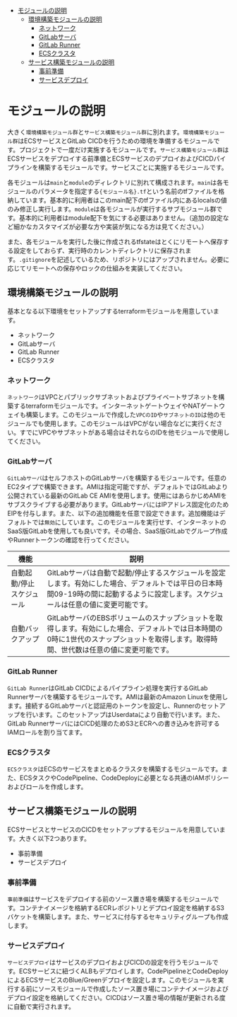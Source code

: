 
- [モジュールの説明](#モジュールの説明)
  - [環境構築モジュールの説明](#環境構築モジュールの説明)
    - [ネットワーク](#ネットワーク)
    - [GitLabサーバ](#gitlabサーバ)
    - [GitLab Runner](#gitlab-runner)
    - [ECSクラスタ](#ecsクラスタ)
  - [サービス構築モジュールの説明](#サービス構築モジュールの説明)
    - [事前準備](#事前準備)
    - [サービスデプロイ](#サービスデプロイ)

# モジュールの説明

大きく`環境構築モジュール群`と`サービス構築モジュール群`に別れます。`環境構築モジュール群`はECSサービスとGitLab CICDを行うための環境を準備するモジュールです。プロジェクトで一度だけ実施するモジュールです。`サービス構築モジュール群`はECSサービスをデプロイする前準備とECSサービスのデプロイおよびCICDパイプラインを構築するモジュールです。サービスごとに実施するモジュールです。

各モジュールは`main`と`module`のディレクトリに別れて構成されます。`main`は各モジュールのパラメータを指定する`{モジュール名}.tf`という名前のtfファイルを格納しています。基本的に利用者はこのmain配下のtfファイル内にあるlocalsの値のみ修正し実行します。`module`は各モジュールが実行するサブモジュール群です。基本的に利用者はmodule配下を気にする必要はありません。（追加の設定など細かなカスタマイズが必要な方や実装が気になる方は見てください。）

また、各モジュールを実行した後に作成されるtfstateはとくにリモートへ保存する設定をしておらず、実行時のカレントディレクトリに保存されます。`.gitignore`を記述しているため、リポジトリにはアップされません。必要に応じてリモートへの保存やロックの仕組みを実装してください。

## 環境構築モジュールの説明

基本となる以下環境をセットアップするterraformモジュールを用意しています。

- ネットワーク
- GitLabサーバ
- GitLab Runner
- ECSクラスタ

### ネットワーク

`ネットワーク`はVPCとパブリックサブネットおよびプライベートサブネットを構築するterraformモジュールです。インターネットゲートウェイやNATゲートウェイも構築します。このモジュールで作成した`VPCのID`や`サブネットのID`は他のモジュールでも使用します。このモジュールはVPCがない場合などに実行ください。すでにVPCやサブネットがある場合はそれならのIDを他モジュールで使用してください。

### GitLabサーバ

`GitLabサーバ`はセルフホストのGitLabサーバを構築するモジュールです。任意のEC2タイプで構築できます。AMIは指定可能ですが、デフォルトではGitLabより公開されている最新のGitLab CE AMIを使用します。使用にはあらかじめAMIをサブスクライブする必要があります。GitLabサーバにはIPアドレス固定化のためEIPを付与します。また、以下の追加機能を任意で設定できます。追加機能はデフォルトでは`無効`にしています。このモジュールを実行せす、インターネットのSaaS版GitLabを使用しても良いです。その場合、SaaS版GitLabでグループ作成やRunnerトークンの確認を行ってください。

|機能|説明|
|-|-|
|自動起動/停止スケジュール|GitLabサーバは自動で起動/停止するスケジュールを設定します。有効にした場合、デフォルトでは平日の日本時間09-19時の間に起動するように設定します。スケジュールは任意の値に変更可能です。|
|自動バックアップ|GitLabサーバのEBSボリュームのスナップショットを取得します。有効にした場合、デフォルトでは日本時間の0時に1世代のスナップショットを取得します。取得時間、世代数は任意の値に変更可能です。|

### GitLab Runner

`GitLab Runner`はGitLab CICDによるパイプライン処理を実行するGitLab Runnerサーバを構築するモジュールです。AMIは最新のAmazon Linuxを使用します。接続するGitLabサーバと認証用のトークンを設定し、Runnerのセットアップを行います。このセットアップはUserdataにより自動で行います。また、GitLab RunnerサーバにはCICD処理のためS3とECRへの書き込みを許可するIAMロールを割り当てます。

### ECSクラスタ

`ECSクラスタ`はECSのサービスをまとめるクラスタを構築するモジュールです。また、ECSタスクやCodePipeline、CodeDeployに必要となる共通のIAMポリシーおよびロールを作成します。

## サービス構築モジュールの説明

ECSサービスとサービスのCICDをセットアップするモジュールを用意しています。大きく以下2つあります。

- 事前準備
- サービスデプロイ

### 事前準備

`事前準備`はサービスをデプロイする前のソース置き場を構築するモジュールです。コンテナイメージを格納するECRレポジトリとデプロイ設定を格納するS3バケットを構築します。また、サービスに付与するセキュリティグループも作成します。

### サービスデプロイ

`サービスデプロイ`はサービスのデプロイおよびCICDの設定を行うモジュールです。ECSサービスに紐づくALBもデプロイします。CodePipelineとCodeDeployによるECSサービスのBlue/Greenデプロイを設定します。このモジュールを実行する前にソースモジュールで作成したソース置き場にコンテナイメージおよびデプロイ設定を格納してください。CICDはソース置き場の情報が更新される度に自動で実行されます。
